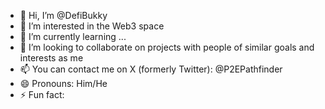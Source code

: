 - 👋 Hi, I’m @DefiBukky
- 👀 I’m interested in the Web3 space
- 🌱 I’m currently learning ...
- 💞️ I’m looking to collaborate on projects with people of similar goals and interests as me
- 📫 You can contact me on X (formerly Twitter): @P2EPathfinder
- 😄 Pronouns: Him/He
- ⚡ Fun fact: 

<!---
DefiBukky/DefiBukky is a ✨ special ✨ repository because its `README.md` (this file) appears on your GitHub profile.
You can click the Preview link to take a look at your changes.
--->
